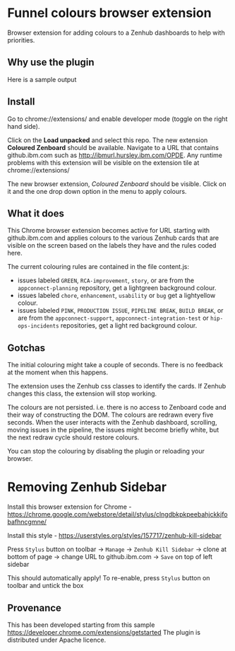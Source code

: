 # Funnel colours browser extension
Browser extension for adding colours to a  Zenhub dashboards to help with priorities.

## Why use the plugin

Here is a sample output

## Install
Go to chrome://extensions/ and enable developer mode (toggle on the right hand side).

Click on the **Load unpacked** and select this repo. The new extension
**Coloured Zenboard** should be available.
Navigate to a URL that contains github.ibm.com such as http://ibmurl.hursley.ibm.com/OPDE.
Any runtime problems with this extension will be visible on the extension tile at chrome://extensions/


The new browser extension, _Coloured Zenboard_ [](/images/2019/10/funnel_colours32.png) should be visible.
Click on it and the one drop down option in the menu to apply colours.



## What it does
This Chrome browser extension becomes active for URL starting with github.ibm.com and applies colours to the various Zenhub cards that are visible on the screen based on the labels they have and the rules coded here.

The current colouring rules are contained in the file content.js:
- issues labeled `GREEN`, `RCA-improvement`, `story`, or are from the `appconnect-planning` repository, get a lightgreen background colour.
- issues labeled `chore`, `enhancement`, `usability` or `bug` get a lightyellow colour.
- issues labeled `PINK`, `PRODUCTION ISSUE`, `PIPELINE BREAK`, `BUILD BREAK`, or are from the `appconnect-support`, `appconnect-integration-test` or `hip-ops-incidents` repositories, get a light red background colour.



## Gotchas

The initial colouring might take a couple of seconds. There is no feedback at the moment when this happens.

The extension uses the Zenhub css classes to identify the cards. If Zenhub changes this class, the extension will stop working.

The colours are not persisted. i.e. there is no access to Zenboard code and their way of constructing the DOM. The colours are redrawn every five seconds.
When the user interacts with the Zenhub dashboard, scrolling, moving issues in the pipeline, the issues might become briefly white, but the next redraw cycle should restore colours.

You can stop the colouring by disabling the plugin or reloading your browser.

# Removing Zenhub Sidebar

Install this browser extension for Chrome - https://chrome.google.com/webstore/detail/stylus/clngdbkpkpeebahjckkjfobafhncgmne/

Install this style - https://userstyles.org/styles/157717/zenhub-kill-sidebar

Press `Stylus` button on toolbar -> `Manage` -> `Zenhub Kill Sidebar` -> clone at bottom of page -> change URL to github.ibm.com -> `Save` on top of left sidebar

This should automatically apply! To re-enable, press `Stylus` button on toolbar and untick the box


## Provenance
This has been developed starting from this sample https://developer.chrome.com/extensions/getstarted
The plugin is distributed under Apache licence.

